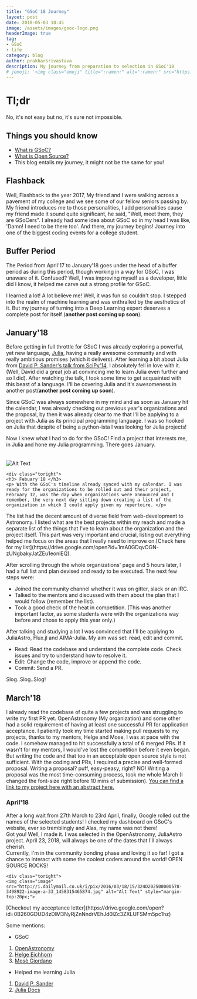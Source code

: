 ```yaml
---
title: "GSoC'18 Journey"
layout: post
date: 2018-05-03 18:45
image: /assets/images/gsoc-logo.png
headerImage: true
tag:
- GSoC
- life
category: blog
author: prakharsrivastava
description: My journey from preparation to selection in GSoC'18
# jemoji: '<img class="emoji" title=":ramen:" alt=":ramen:" src="https://assets.github.com/images/icons/emoji/unicode/1f35c.png" height="20" width="20" align="absmiddle">'
---
```


# Tl;dr
No, it's not easy but no, it's sure not impossible.


## Things you should know
- [What is GSoC? ](https://summerofcode.withgoogle.com/about/)
- [What is Open Source? ](https://www.techopedia.com/definition/3294/open-source)
- This blog entails my journey, it might not be the same for you!

## Flashback

Well, Flashback to the year 2017, My friend and I were walking across a pavement of my college and we see some of our fellow seniors passing by. My friend introduces me to those personalities, I add personalities cause my friend made it sound quite significant, he said, "Well, meet them, they are GSoCers". I already had some idea about GSoC so in my head I was like, 'Damn! I need to be there too'. And there, my journey begins! Journey into one of the biggest coding events for a college student.

## Buffer Period

The Period from April'17 to January'18 goes under the head of a buffer period as during this period, though working in a way for GSoC, I was unaware of it. Confused? Well, I was improving myself as a developer, little did I know, it helped me carve out a strong profile for GSoC.

I learned a lot! A lot believe me! Well, it was fun so couldn't stop. I stepped into the realm of machine learning and was enthralled by the aesthetics of it. But my journey of turning into a Deep Learning expert deserves a complete post for itself (__another post coming up soon__).


## January'18

Before getting in full throttle for GSoC I was already exploring a powerful, yet new language, [Julia](https://julialang.org/), having a really awesome community and with really ambitious promises (which it delivers). After learning a bit about Julia from [David P. Sander's talk from SciPy'14](https://www.youtube.com/watch?v=vWkgEddb4-A), I absolutely fell in love with it. (Well, David did a great job at convincing me to learn Julia even further and so I did). After watching the talk, I took some time to get acquainted with this beast of a language. I'll be covering Julia and it's awesomeness in another post(__another post coming up soon__).

Since GSoC was always somewhere in my mind and as soon as January hit the calendar, I was already checking out previous year's organizations and the proposal, by then it was already clear to me that I'll be applying to a project with Julia as its principal programming language. I was so hooked on Julia that despite of being a python-ista I was looking for Julia projects!

Now I knew what I had to do for the GSoC! Find a project that interests me, in Julia and hone my Julia programming. There goes January.



<div class="side-by-side">
    <div class="toleft">
        <img class="image" src="http://s.quickmeme.com/img/55/559ec68479e6a2d2c83b4390cfcadcd31acbaad839da46490e15646e4894fde4.jpg" alt="Alt Text" style="margin-top:20px;">
    </div>

    <div class="toright">
    <h3> Febuary'18 </h3>
    <p> With the GSoC's timeline already synced with my calendar. I was ready for the organizations to be rolled out and their project, February 12, was the day when organizations were announced and I remember, the very next day sitting down creating a list of the organization in which I could apply given my repertoire. </p>
  </div>
</div>
The list had the decent amount of diverse field from web-development to Astronomy. I listed what are the best projects within my reach and made a separate list of the things that I've to learn about the organization and the project itself. This part was very important and crucial, listing out everything helped me focus on the areas that I really need to improve on.[Check here for my list](https://drive.google.com/open?id=1mA0GDqvOGN-zUNgbakyJatZEu1eoniEQ).

After scrolling through the whole organizations' page and 5 hours later, I had a full list and plan devised and ready to be executed. The next few steps were:
- Joined the community channel whether it was on gitter, slack or an IRC.
- Talked to the mentors and discussed with them about the plan that I would follow (remember the list).
- Took a good check of the heat in competition. (This was another important factor, as some students were with the organizations way before and chose to apply this year only.)

After talking and studying a lot I was convinced that I'll be applying to JuliaAstro, Flux.jl and AIMA-Julia. My aim was set: read, edit and commit.

- Read: Read the codebase and understand the complete code. Check issues and try to understand how to resolve it.
- Edit: Change the code, improve or append the code.
- Commit: Send a PR.

Slog..Slog..Slog!



## March'18

I already read the codebase of quite a few projects and was struggling to write my first PR yet. OpenAstronomy (My organization) and some other had a solid requirement of having at least one successful PR for application acceptance. I patiently took my time started making pull requests to my projects, thanks to my mentors, Helge and Mose, I was at pace with the code. I somehow managed to hit successfully a total of 6 merged PRs. If it wasn't for my mentors, I would've lost the competition before it even began. But writing the code and that too in an acceptable open source style is not sufficient. With the coding and PRs, I required a precise and well-formed proposal. Writing a proposal? puff, easy-peasy, right? NO! Writing a proposal was the most time-consuming process, took me whole March (I changed the font-size right before 10 mins of submission).
[You can find a link to my project here with an abstract here.](https://summerofcode.withgoogle.com/projects/#5558407461863424)


<div class="side-by-side">
    <div class="toleft">
        <h3> April'18 </h3>
        <p> After a long wait from 27th March to 23rd April, finally, Google rolled out the names of the selected students! I checked my dashboard on GSoC's website, ever so tremblingly and Alas, my name was not there!
        </br>
        Got you! Well, I made it. I was selected in the OpenAstronomy, JuliaAstro project. April 23, 2018, will always be one of the dates that I'll always cherish.
        </br>
        Currently, I'm in the community bonding phase and loving it so far! I got a chance to interact with some the coolest coders around the world! OPEN SOURCE ROCKS!
        </p>
    </div>

    <div class="toright">
    <img class="image" src="http://i.dailymail.co.uk/i/pix/2016/03/18/15/324D202500000578-3498922-image-a-33_1458315465874.jpg" alt="Alt Text" style="margin-top:20px;">
  </div>
</div>
[Checkout my acceptance letter](https://drive.google.com/open?id=0B260GDUD4zDlM3NyRjZnNndrVEhJd0lZc3ZXLUFSMm5pc1hz)


Some mentions:
- GSoC
1. [OpenAstronomy](http://openastronomy.org/)
2. [Helge Eichhorn](http://www.helgeeichhorn.de)
3. [Mosè Giordano](http://www.dmf.unisalento.it/~giordano/)
- Helped me learning Julia
1. [David P. Sander](https://github.com/dpsanders)
2. [Julia Docs](https://docs.julialang.org/en/stable/)
